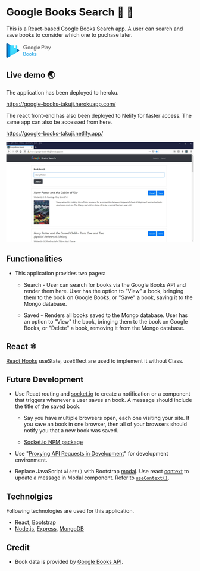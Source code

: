 # Google Books Search :blue_book: :mag_right:

This is a React-based Google Books Search app. A user can search and save books to consider which one to puchase  later. 

<img src="./readme/google_books_logo.png"> 

## Live demo :earth_asia:
The application has been deployed to heroku. 

https://google-books-takuji.herokuapp.com/

The react front-end has also been deployed to Nelify for faster access. The same app can also be accessed from here. 

https://google-books-takuji.netlify.app/

<img src="./readme/screencapture.jpg" width="850px">

## Functionalities

 * This application provides two pages:

   * Search - User can search for books via the Google Books API and render them here. User has the option to "View" a book, bringing them to the book on Google Books, or "Save" a book, saving it to the Mongo database.

   * Saved - Renders all books saved to the Mongo database. User has an option to "View" the book, bringing them to the book on Google Books, or "Delete" a book, removing it from the Mongo database.


## React  :atom_symbol:
[React Hooks](https://reactjs.org/docs/hooks-intro.html) useState, useEffect are used to implement it without Class. 


## Future Development

* Use React routing and [socket.io](http://socket.io) to create a notification or a component that triggers whenever a user saves an book. A message should include the title of the saved book.

  * Say you have multiple browsers open, each one visiting your site. If you save an book in one browser, then all of your browsers should notify you that a new book was saved.

  * [Socket.io NPM package](https://www.npmjs.com/package/socket.io)

* Use "[Proxying API Requests in Development](https://create-react-app.dev/docs/proxying-api-requests-in-development/)" for development environment.

* Replace JavaScript `alert()` with Bootstrap [modal](https://getbootstrap.com/docs/4.0/components/modal/). Use react [context](https://reactjs.org/docs/context.html) to update a message in Modal component. Refer to [`useContext()`](https://reactjs.org/docs/hooks-reference.html#usecontext).


## Technolgies
Following technologies are used for this application.

* [React](https://reactjs.org/), [Bootstrap](https://getbootstrap.com/)
* [Node.js](https://nodejs.org), [Express](https://expressjs.com/), [MongoDB](https://www.mongodb.com/)


## Credit 
* Book data is provided by [Google Books API](https://developers.google.com/books).
